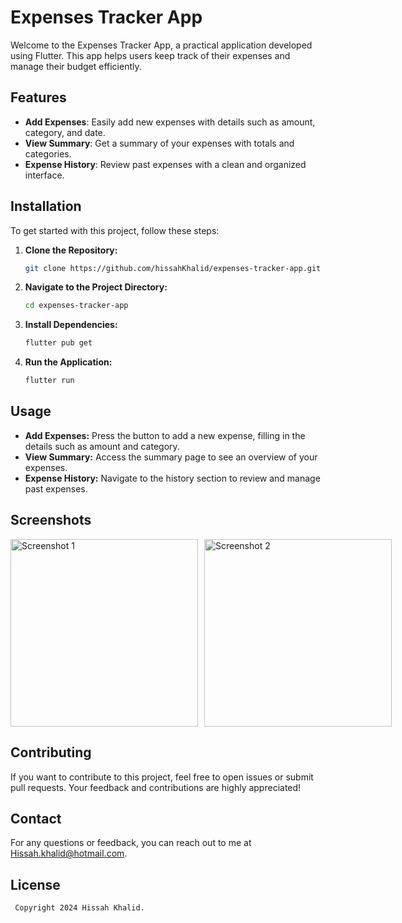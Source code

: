 # Expenses Tracker App

Welcome to the Expenses Tracker App, a practical application developed using Flutter. This app helps users keep track of their expenses and manage their budget efficiently.

## Features

- **Add Expenses**: Easily add new expenses with details such as amount, category, and date.
- **View Summary**: Get a summary of your expenses with totals and categories.
- **Expense History**: Review past expenses with a clean and organized interface.

## Installation

To get started with this project, follow these steps:

1. **Clone the Repository:**
   ```bash
   git clone https://github.com/hissahKhalid/expenses-tracker-app.git
2. **Navigate to the Project Directory:**
    ```bash
    cd expenses-tracker-app
3. **Install Dependencies:**
   ```bash
   flutter pub get
4. **Run the Application:**
   ```bash
   flutter run

## Usage
- **Add Expenses:** Press the button to add a new expense, filling in the details such as amount and category.
- **View Summary:** Access the summary page to see an overview of your expenses.
- **Expense History:** Navigate to the history section to review and manage past expenses.

## Screenshots

<div style="display: flex; gap: 10px;">
  <img src="output/1.JPG" alt="Screenshot 1" width="300"/>
  <img src="output/2.JPG" alt="Screenshot 2" width="300"/>
</div>

## Contributing
If you want to contribute to this project, feel free to open issues or submit pull requests. Your feedback and contributions are highly appreciated!

## Contact
For any questions or feedback, you can reach out to me at [Hissah.khalid@hotmail.com](mailto:Hissah.khalid@hotmail.com). 

## License
 ```bash
  Copyright 2024 Hissah Khalid.
